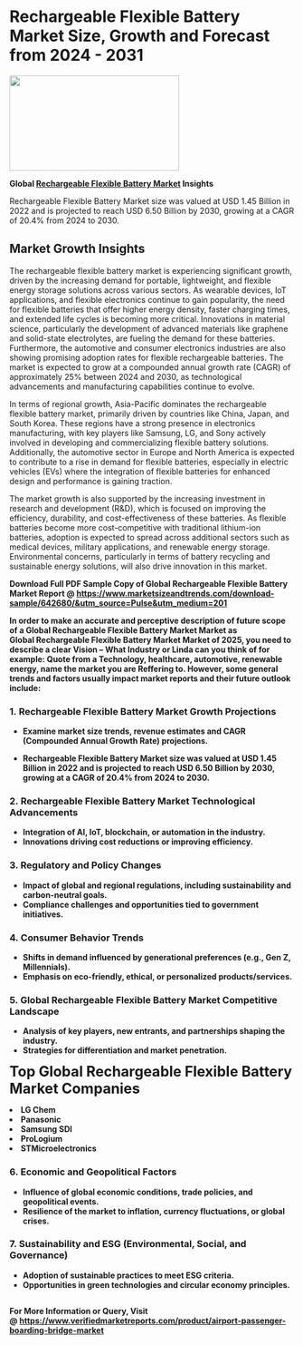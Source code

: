 <H1>Rechargeable Flexible Battery Market Size, Growth and Forecast from 2024 - 2031</H1><img class="aligncenter size-medium wp-image-584254" src="https://thirdeyenews.in/wp-content/uploads/2024/09/Global-Market-Research-300x168.jpeg" alt="" width="300" height="168" /><p><strong>Global&nbsp;<a href="https://www.marketsizeandtrends.com/download-sample/642680/&amp;utm_source=Pulse&amp;utm_medium=201">Rechargeable Flexible Battery Market</a> Insights</strong></p><p>Rechargeable Flexible Battery Market size was valued at USD 1.45 Billion in 2022 and is projected to reach USD 6.50 Billion by 2030, growing at a CAGR of 20.4% from 2024 to 2030.</p><p><h2>Market Growth Insights</h2> <p>The rechargeable flexible battery market is experiencing significant growth, driven by the increasing demand for portable, lightweight, and flexible energy storage solutions across various sectors. As wearable devices, IoT applications, and flexible electronics continue to gain popularity, the need for flexible batteries that offer higher energy density, faster charging times, and extended life cycles is becoming more critical. Innovations in material science, particularly the development of advanced materials like graphene and solid-state electrolytes, are fueling the demand for these batteries. Furthermore, the automotive and consumer electronics industries are also showing promising adoption rates for flexible rechargeable batteries. The market is expected to grow at a compounded annual growth rate (CAGR) of approximately 25% between 2024 and 2030, as technological advancements and manufacturing capabilities continue to evolve.</p> <p><strong></strong></p> <p>In terms of regional growth, Asia-Pacific dominates the rechargeable flexible battery market, primarily driven by countries like China, Japan, and South Korea. These regions have a strong presence in electronics manufacturing, with key players like Samsung, LG, and Sony actively involved in developing and commercializing flexible battery solutions. Additionally, the automotive sector in Europe and North America is expected to contribute to a rise in demand for flexible batteries, especially in electric vehicles (EVs) where the integration of flexible batteries for enhanced design and performance is gaining traction.</p> <p>The market growth is also supported by the increasing investment in research and development (R&D), which is focused on improving the efficiency, durability, and cost-effectiveness of these batteries. As flexible batteries become more cost-competitive with traditional lithium-ion batteries, adoption is expected to spread across additional sectors such as medical devices, military applications, and renewable energy storage. Environmental concerns, particularly in terms of battery recycling and sustainable energy solutions, will also drive innovation in this market.</p> <p><strong></p><p><span class=""><strong>Download Full PDF Sample Copy of Global Rechargeable Flexible Battery Market Report</strong> @ <a href="https://www.marketsizeandtrends.com/download-sample/642680/&amp;utm_source=Pulse&amp;utm_medium=201" target="_blank">https://www.marketsizeandtrends.com/download-sample/642680/&amp;utm_source=Pulse&amp;utm_medium=201</a></span></p><p>In order to make an accurate and perceptive description of future scope of a Global&nbsp;Rechargeable Flexible Battery Market Market as Global&nbsp;Rechargeable Flexible Battery Market Market of 2025, you need to describe a clear Vision &ndash; What Industry or Linda can you think of for example: Quote from a Technology, healthcare, automotive, renewable energy, name the market you are Reffering to. However, some general trends and factors usually impact market reports and their future outlook include:</p><h3>1.&nbsp;<strong>Rechargeable Flexible Battery Market Growth Projections</strong></h3><ul><li>Examine market size trends, revenue estimates and CAGR (Compounded Annual Growth Rate) projections.</li><li><p>Rechargeable Flexible Battery Market size was valued at USD 1.45 Billion in 2022 and is projected to reach USD 6.50 Billion by 2030, growing at a CAGR of 20.4% from 2024 to 2030.</p></li></ul><h3>2.&nbsp;<strong>Rechargeable Flexible Battery Market Technological Advancements</strong></h3><ul><li>Integration of AI, IoT, blockchain, or automation in the industry.</li><li>Innovations driving cost reductions or improving efficiency.</li></ul><h3>3.&nbsp;<strong>Regulatory and Policy Changes</strong></h3><ul><li>Impact of global and regional regulations, including sustainability and carbon-neutral goals.</li><li>Compliance challenges and opportunities tied to government initiatives.</li></ul><h3>4.&nbsp;<strong>Consumer Behavior Trends</strong></h3><ul><li>Shifts in demand influenced by generational preferences (e.g., Gen Z, Millennials).</li><li>Emphasis on eco-friendly, ethical, or personalized products/services.</li></ul><h3>5.&nbsp;<strong>Global Rechargeable Flexible Battery Market Competitive Landscape</strong></h3><ul><li>Analysis of key players, new entrants, and partnerships shaping the industry.</li><li>Strategies for differentiation and market penetration.</li></ul><p data-pm-slice="1 1 []"><span style="color: inherit; font-family: inherit; font-size: 25px;">Top Global Rechargeable Flexible Battery Market Companies</span></p><div class="" data-test-id=""><p><li>LG Chem</li><li> Panasonic</li><li> Samsung SDI</li><li> ProLogium</li><li> STMicroelectronics</li></p></div><h3>6.&nbsp;<strong>Economic and Geopolitical Factors</strong></h3><ul><li>Influence of global economic conditions, trade policies, and geopolitical events.</li><li>Resilience of the market to inflation, currency fluctuations, or global crises.</li></ul><h3>7.&nbsp;<strong>Sustainability and ESG (Environmental, Social, and Governance)</strong></h3><ul><li>Adoption of sustainable practices to meet ESG criteria.</li><li>Opportunities in green technologies and circular economy principles.</li></ul><h2><strong style="font-size: 14px;">For More Information or Query, Visit @&nbsp;</strong><a style="background-color: #ffffff; font-size: 14px;" href="https://www.marketsizeandtrends.com/report/rechargeable-flexible-battery-market/" target="_blank">https://www.verifiedmarketreports.com/product/airport-passenger-boarding-bridge-market</a></h2>